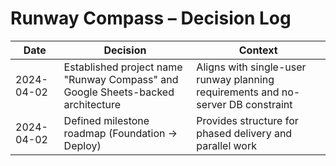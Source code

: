 # Runway Compass – Decision Log

| Date | Decision | Context |
| --- | --- | --- |
| 2024-04-02 | Established project name "Runway Compass" and Google Sheets-backed architecture | Aligns with single-user runway planning requirements and no-server DB constraint |
| 2024-04-02 | Defined milestone roadmap (Foundation → Deploy) | Provides structure for phased delivery and parallel work |

